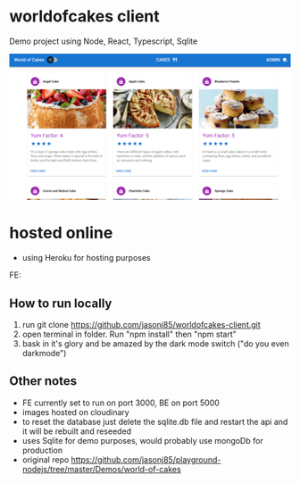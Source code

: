 # worldofcakes client
Demo project using Node, React, Typescript, Sqlite

![World of Cakes](https://github.com/jasonj85/worldofcakes-client/blob/main/world-of-cakes.png)

# hosted online
- using Heroku for hosting purposes

FE: 

## How to run locally
1. run git clone https://github.com/jasonj85/worldofcakes-client.git
2. open terminal in folder. Run "npm install" then "npm start"
3. bask in it's glory and be amazed by the dark mode switch ("do you even darkmode")

## Other notes
- FE currently set to run on port 3000, BE on port 5000
- images hosted on cloudinary 
- to reset the database just delete the sqlite.db file and restart the api and it will be rebuilt and reseeded 
- uses Sqlite for demo purposes, would probably use mongoDb for production
- original repo https://github.com/jasonj85/playground-nodejs/tree/master/Demos/world-of-cakes
